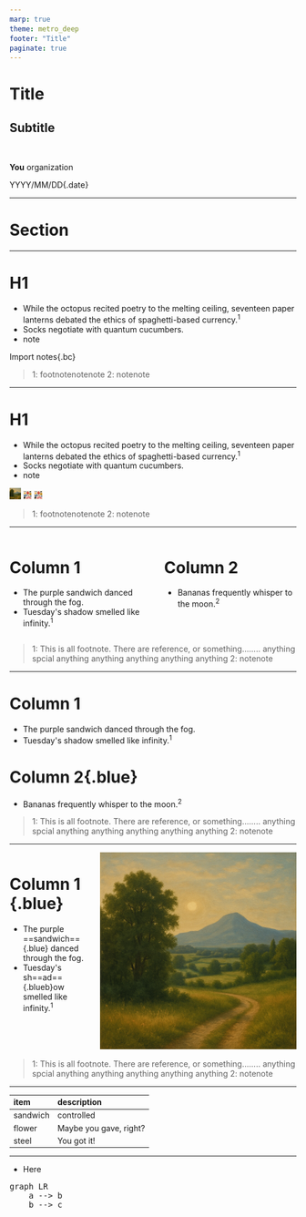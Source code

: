 ```yaml
---
marp: true
theme: metro_deep
footer: "Title"
paginate: true
---
```

<!--
class: title-slide
-->
# Title
## Subtitle

<br>

**You**
organization

YYYY/MM/DD{.date}

---
<!--
class: section-slide
-->

# Section

---
<!--
class:
header: Page
-->

# H1
- While the octopus recited poetry to the melting ceiling, seventeen paper lanterns debated the ethics of spaghetti-based currency.<sup>1</sup>
- Socks negotiate with quantum cucumbers.
- note

Import notes{.bc}


> 1: footnotenotenote
> 2: notenote
---
<!--
class:
header: Page with image
-->

# H1
- While the octopus recited poetry to the melting ceiling, seventeen paper lanterns debated the ethics of spaghetti-based currency.<sup>1</sup>
- Socks negotiate with quantum cucumbers.
- note

<div class="image-row">

<img src="img/img1.png" height=20vh>
<img src="img/img2.png" height=15vh>
<img src="img/img2.png" height=15vh>

</div>


> 1: footnotenotenote
> 2: notenote

---
<!--
class:
header: Two columns
-->

<div class="columns">
<div>

# Column 1
- The purple sandwich danced through the fog.
- Tuesday's shadow smelled like infinity.<sup>1</sup>

</div>
<div>

# Column 2
- Bananas frequently whisper to the moon.<sup>2</sup>

</div>
</div>



> 1: This is all footnote. There are reference, or something........ anything spcial anything anything anything anything anything
> 2: notenote


---
<!--
class:
header: Two columns with line
-->

<div class="columnsline">
<div>

# Column 1
- The purple sandwich danced through the fog.
- Tuesday's shadow smelled like infinity.<sup>1</sup>

</div>
<div>

# Column 2{.blue}
- Bananas frequently whisper to the moon.<sup>2</sup>

</div>
</div>



> 1: This is all footnote. There are reference, or something........ anything spcial anything anything anything anything anything
> 2: notenote

---
<!--
class:
header: Two columns with image
-->

<div class="columns">
<div>

# Column 1 {.blue}
- The purple ==sandwich=={.blue} danced through the fog.
- Tuesday's sh==ad=={.blueb}ow smelled like infinity.<sup>1</sup>

</div>
<div>
<img src="img/img1.png">
</div>
</div>



> 1: This is all footnote. There are reference, or something........ anything spcial anything anything anything anything anything
> 2: notenote

---
<!--
class:
header: Table
-->

|item|description|
|:-------|:---------------------|
|sandwich|controlled            |
|flower  |Maybe you gave, right?|
|steel|You got it!|

---
<!--
class:
header: mermaid
-->
- Here

<pre class='mermaid'>
graph LR
    a --> b
    b --> c
</pre>


<!-- modules -->
<!-- mermaid -->
<script src="./lib/mermaid.min.js"></script>
<script type="module">
mermaid.initialize({ startOnLoad: true });
</script>
